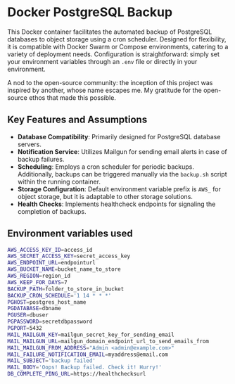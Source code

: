 # Docker PostgreSQL Backup

This Docker container facilitates the automated backup of PostgreSQL databases to object storage using a cron scheduler. Designed for flexibility, it is compatible with Docker Swarm or Compose environments, catering to a variety of deployment needs. Configuration is straightforward: simply set your environment variables through an `.env` file or directly in your environment.

A nod to the open-source community: the inception of this project was inspired by another, whose name escapes me. My gratitude for the open-source ethos that made this possible.

## Key Features and Assumptions

- **Database Compatibility**: Primarily designed for PostgreSQL database servers.
- **Notification Service**: Utilizes Mailgun for sending email alerts in case of backup failures.
- **Scheduling**: Employs a cron scheduler for periodic backups. Additionally, backups can be triggered manually via the `backup.sh` script within the running container.
- **Storage Configuration**: Default environment variable prefix is `AWS_` for object storage, but it is adaptable to other storage solutions.
- **Health Checks**: Implements healthcheck endpoints for signaling the completion of backups.

## Environment variables used

```sh
AWS_ACCESS_KEY_ID=access_id
AWS_SECRET_ACCESS_KEY=secret_access_key
AWS_ENDPOINT_URL=endpointurl
AWS_BUCKET_NAME=bucket_name_to_store
AWS_REGION=region_id
AWS_KEEP_FOR_DAYS=7
BACKUP_PATH=folder_to_store_in_bucket
BACKUP_CRON_SCHEDULE='1 14 * * *'
PGHOST=postgres_host_name
PGDATABASE=dbname
PGUSER=dbuser
PGPASSWORD=secretdbpassword
PGPORT=5432
MAIL_MAILGUN_KEY=mailgun_secret_key_for_sending_email
MAIL_MAILGUN_URL=mailgun_domain_endpoint_url_to_send_emails_from
MAIL_MAILGUN_FROM_ADDRESS="Admin <admin@example.com>"
MAIL_FAILURE_NOTIFICATION_EMAIL=myaddress@email.com
MAIL_SUBJECT='backup failed'
MAIL_BODY='Oops! Backup failed. Check it! Hurry!'
DB_COMPLETE_PING_URL=https://healthchecksurl

```

